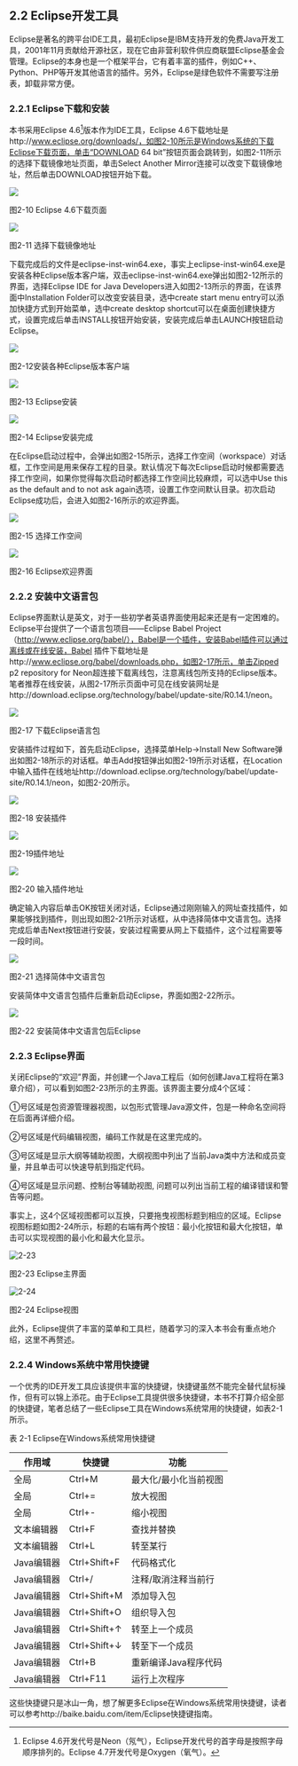 ## 2.2 Eclipse开发工具

Eclipse是著名的跨平台IDE工具，最初Eclipse是IBM支持开发的免费Java开发工具，2001年11月贡献给开源社区，现在它由非营利软件供应商联盟Eclipse基金会管理。Eclipse的本身也是一个框架平台，它有着丰富的插件，例如C++、Python、PHP等开发其他语言的插件。另外，Eclipse是绿色软件不需要写注册表，卸载非常方便。

### 2.2.1 Eclipse下载和安装

本书采用Eclipse 4.6[^5]版本作为IDE工具，Eclipse 4.6下载地址是http://www.eclipse.org/downloads/，如图2-10所示是Windows系统的下载Eclipse下载页面，单击“DOWNLOAD 64 bit”按钮页面会跳转到，如图2-11所示的选择下载镜像地址页面，单击Select Another Mirror连接可以改变下载镜像地址，然后单击DOWNLOAD按钮开始下载。

![](../assets/2-10.jpg)

图2-10 Eclipse 4.6下载页面

![](../assets/2-11.jpg)

图2-11 选择下载镜像地址

下载完成后的文件是eclipse-inst-win64.exe，事实上eclipse-inst-win64.exe是安装各种Eclipse版本客户端，双击eclipse-inst-win64.exe弹出如图2-12所示的界面，选择Eclipse IDE for Java Developers进入如图2-13所示的界面，在该界面中Installation Folder可以改变安装目录，选中create start menu entry可以添加快捷方式到开始菜单，选中create desktop shortcut可以在桌面创建快捷方式，设置完成后单击INSTALL按钮开始安装，安装完成后单击LAUNCH按钮启动Eclipse。

![](../assets/2-12.jpg)

图2-12安装各种Eclipse版本客户端

![](../assets/2-13.jpg)

图2-13 Eclipse安装

![](../assets/2-14.jpg)

图2-14 Eclipse安装完成

在Eclipse启动过程中，会弹出如图2-15所示，选择工作空间（workspace）对话框，工作空间是用来保存工程的目录。默认情况下每次Eclipse启动时候都需要选择工作空间，如果你觉得每次启动时都选择工作空间比较麻烦，可以选中Use this as the default and to not ask again选项，设置工作空间默认目录。初次启动Eclipse成功后，会进入如图2-16所示的欢迎界面。

![](../assets/2-15.jpg)

图2-15 选择工作空间

![](../assets/2-16.jpg)

图2-16 Eclipse欢迎界面

### 2.2.2 安装中文语言包

Eclipse界面默认是英文，对于一些初学者英语界面使用起来还是有一定困难的。Eclipse平台提供了一个语言包项目——Eclipse Babel Project（http://www.eclipse.org/babel/），Babel是一个插件，安装Babel插件可以通过离线或在线安装，Babel 插件下载地址是http://www.eclipse.org/babel/downloads.php，如图2-17所示，单击Zipped p2 repository for Neon超连接下载离线包，注意离线包所支持的Eclipse版本。笔者推荐在线安装，从图2-17所示页面中可见在线安装网址是http://download.eclipse.org/technology/babel/update-site/R0.14.1/neon。

![](../assets/2-17.jpg)

图2-17 下载Eclipse语言包

安装插件过程如下，首先启动Eclipse，选择菜单Help→Install New Software弹出如图2-18所示的对话框。单击Add按钮弹出如图2-19所示对话框，在Location中输入插件在线地址http://download.eclipse.org/technology/babel/update-site/R0.14.1/neon，如图2-20所示。

![](../assets/2-18.jpg)

图2-18 安装插件

![](../assets/2-19.jpg)

图2-19插件地址

![](../assets/2-20.jpg)

图2-20 输入插件地址

确定输入内容后单击OK按钮关闭对话，Eclipse通过刚刚输入的网址查找插件，如果能够找到插件，则出现如图2-21所示对话框，从中选择简体中文语言包。选择完成后单击Next按钮进行安装，安装过程需要从网上下载插件，这个过程需要等一段时间。

![](../assets/2-21.jpg)

图2-21 选择简体中文语言包

安装简体中文语言包插件后重新启动Eclipse，界面如图2-22所示。

![](../assets/2-22.jpg)

图2-22 安装简体中文语言包后Eclipse

### 2.2.3 Eclipse界面

关闭Eclipse的“欢迎”界面，并创建一个Java工程后（如何创建Java工程将在第3章介绍），可以看到如图2-23所示的主界面。该界面主要分成4个区域：

①号区域是包资源管理器视图，以包形式管理Java源文件，包是一种命名空间将在后面再详细介绍。

②号区域是代码编辑视图，编码工作就是在这里完成的。

③号区域是显示大纲等辅助视图，大纲视图中列出了当前Java类中方法和成员变量，并且单击可以快速导航到指定代码。

④号区域是显示问题、控制台等辅助视图, 问题可以列出当前工程的编译错误和警告等问题。

事实上，这4个区域视图都可以互换，只要拖曳视图标题到相应的区域。Eclipse视图标题如图2-24所示，标题的右端有两个按钮：最小化按钮和最大化按钮，单击可以实现视图的最小化和最大化显示。

![2-23](../assets/2-23.jpg)

图2-23 Eclipse主界面

![2-24](../assets/2-24.jpg)

图2-24 Eclipse视图

此外，Eclipse提供了丰富的菜单和工具栏，随着学习的深入本书会有重点地介绍，这里不再赘述。

### 2.2.4 Windows系统中常用快捷键

一个优秀的IDE开发工具应该提供丰富的快捷键，快捷键虽然不能完全替代鼠标操作，但有可以锦上添花。由于Eclipse工具提供很多快捷键，本书不打算介绍全部的快捷键，笔者总结了一些Eclipse工具在Windows系统常用的快捷键，如表2-1所示。

表 2-1 Eclipse在Windows系统常用快捷键

| **作用域** | **快捷键** | **功能** |
| --- | --- | --- |
| 全局 | Ctrl+M | 最大化/最小化当前视图 |
| 全局 | Ctrl+= | 放大视图 |
| 全局 | Ctrl+- | 缩小视图 |
| 文本编辑器 | Ctrl+F | 查找并替换 |
| 文本编辑器 | Ctrl+L | 转至某行 |
| Java编辑器 | Ctrl+Shift+F | 代码格式化 |
| Java编辑器 | Ctrl+/ | 注释/取消注释当前行 |
| Java编辑器 | Ctrl+Shift+M | 添加导入包 |
| Java编辑器 | Ctrl+Shift+O | 组织导入包 |
| Java编辑器 | Ctrl+Shift+↑ | 转至上一个成员 |
| Java编辑器 | Ctrl+Shift+↓ | 转至下一个成员 |
| Java编辑器 | Ctrl+B | 重新编译Java程序代码 |
| Java编辑器 | Ctrl+F11 | 运行上次程序 |

这些快捷键只是冰山一角，想了解更多Eclipse在Windows系统常用快捷键，读者可以参考http://baike.baidu.com/item/Eclipse快捷键指南。

[^5]: Eclipse 4.6开发代号是Neon（氖气），Eclipse开发代号的首字母是按照字母顺序排列的。Eclipse 4.7开发代号是Oxygen（氧气）。